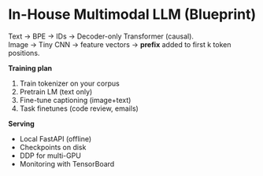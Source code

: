 # In-House Multimodal LLM (Blueprint)

Text → BPE → IDs → Decoder-only Transformer (causal).  
Image → Tiny CNN → feature vectors → **prefix** added to first k token positions.

**Training plan**
1) Train tokenizer on your corpus
2) Pretrain LM (text only)
3) Fine-tune captioning (image+text)
4) Task finetunes (code review, emails)

**Serving**
- Local FastAPI (offline)
- Checkpoints on disk
- DDP for multi-GPU
- Monitoring with TensorBoard
